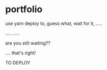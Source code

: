 # portfolio

use yarn deploy to, guess what, wait for it, .....

.....
.....

are you still waiting??

....
that's right!

TO DEPLOY